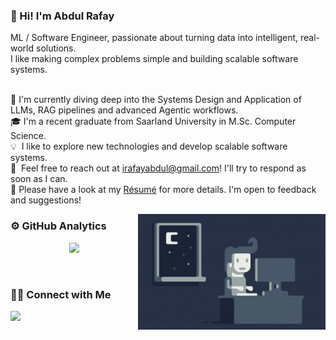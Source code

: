 ### 👋  Hi! I'm Abdul Rafay 


ML / Software Engineer, passionate about turning data into intelligent, real-world solutions.\
I like making complex problems simple and building scalable software systems.
</br></br>

🌱  I'm currently diving deep into the Systems Design and Application of LLMs, RAG pipelines and advanced Agentic workflows.\
🎓  I'm a recent graduate from Saarland University in M.Sc. Computer Science.\
💡  I like to explore new technologies and develop scalable software systems.\
💬  Feel free to reach out at [irafayabdul@gmail.com](mailto:irafayabdul@gmail.com)! I'll try to respond as soon as I can.\
📄  Please have a look at my [Résumé](irafayabdul_cv.pdf) for more details. I'm open to feedback and suggestions!

<img alt="Night Coding" src="https://raw.githubusercontent.com/AVS1508/AVS1508/master/assets/Night-Coding.gif" align="right"/>

### ⚙️  GitHub Analytics

<p align="center">
<a href="https://github.com/irafayabdul">
  <img height="180em" src="https://github-readme-stats-eight-theta.vercel.app/api?username=irafayabdul&show_icons=true&theme=algolia&include_all_commits=true&count_private=true"/>
<!--   <img height="180em" src="https://github-readme-stats-eight-theta.vercel.app/api/top-langs/?username=irafayabdul&layout=compact&langs_count=8&theme=algolia"/> -->
</a>
</p>
</br>

<!--
### 🛠 &nbsp;Tech Stack

![Python](https://img.shields.io/badge/-Python-05122A?style=flat&logo=python)&nbsp;
![Poetry](https://img.shields.io/badge/-Poetry-05122A?style=flat&logo=poetry)&nbsp;  
![Pydantic](https://img.shields.io/badge/-Pydantic-05122A?style=flat&logo=pydantic)&nbsp;  

![Java](https://img.shields.io/badge/-Java-05122A?style=flat&logo=openjdk)&nbsp;  
![JavaScript](https://img.shields.io/badge/-JavaScript-05122A?style=flat&logo=javascript)&nbsp;  
![R](https://img.shields.io/badge/-R-05122A?style=flat&logo=r)&nbsp;  
![Scala](https://img.shields.io/badge/-Scala-05122A?style=flat&logo=scala)&nbsp;

##### **ML & Data**
![PyTorch](https://img.shields.io/badge/-PyTorch-05122A?style=flat&logo=pytorch)&nbsp;  
![Scikit-learn](https://img.shields.io/badge/-Scikit--learn-05122A?style=flat&logo=scikit-learn)&nbsp;  
![Pandas](https://img.shields.io/badge/-Pandas-05122A?style=flat&logo=pandas)&nbsp;  
![Numpy](https://img.shields.io/badge/-Numpy-05122A?style=flat&logo=numpy)&nbsp;  
![LangChain](https://img.shields.io/badge/-LangChain-05122A?style=flat&logo=langchain)&nbsp;
![ONNX](https://img.shields.io/badge/-ONNX-05122A?style=flat&logo=onnx)&nbsp;
![Ollama](https://img.shields.io/badge/-Ollama-05122A?style=flat&logo=ollama)&nbsp;
![Azure](https://img.shields.io/badge/-Azure-05122A?style=flat&logo=azure)&nbsp;
![AWS](https://img.shields.io/badge/-AWS-05122A?style=flat&logo=amazonaws)&nbsp;  
![Kafka](https://img.shields.io/badge/-Apache%20Kafka-05122A?style=flat&logo=apachekafka)&nbsp;  
![Redis](https://img.shields.io/badge/-Redis-05122A?style=flat&logo=redis)&nbsp;  
![Weaviate](https://img.shields.io/badge/-Weaviate-05122A?style=flat&logo=weaviate)&nbsp;
![SQL](https://img.shields.io/badge/-SQL-05122A?style=flat&logo=postgresql)&nbsp;
![TensorFlow](https://img.shields.io/badge/-TensorFlow-05122A?style=flat&logo=tensorflow)&nbsp;  
![Keras](https://img.shields.io/badge/-Keras-05122A?style=flat&logo=keras)&nbsp;
![OpenCV](https://img.shields.io/badge/-OpenCV-05122A?style=flat&logo=opencv)&nbsp;  
![CUDA](https://img.shields.io/badge/-CUDA-05122A?style=flat&logo=nvidia)&nbsp;
##### **Web & API**
![FastAPI](https://img.shields.io/badge/-FastAPI-05122A?style=flat&logo=fastapi)&nbsp;  
![Angular](https://img.shields.io/badge/-Angular-05122A?style=flat&logo=angular)&nbsp;  
![JQuery](https://img.shields.io/badge/-JQuery-05122A?style=flat&logo=jquery)&nbsp;  
![RequireJs](https://img.shields.io/badge/-RequireJS-05122A?style=flat&logo=requirejs)&nbsp;  
![SASS](https://img.shields.io/badge/-SASS-05122A?style=flat&logo=sass)&nbsp;  
![Swagger](https://img.shields.io/badge/-Swagger-05122A?style=flat&logo=swagger)&nbsp;  
![Cordova](https://img.shields.io/badge/-Cordova-05122A?style=flat&logo=apachecordova)&nbsp;  
![Grunt](https://img.shields.io/badge/-Grunt-05122A?style=flat&logo=grunt)&nbsp;  
##### **Ops & Tools**
![Docker](https://img.shields.io/badge/-Docker-05122A?style=flat&logo=docker)&nbsp;  
![Kubernetes](https://img.shields.io/badge/-Kubernetes-05122A?style=flat&logo=kubernetes)&nbsp;  
![Git](https://img.shields.io/badge/-Git-05122A?style=flat&logo=git)&nbsp;  
![GitHub Actions](https://img.shields.io/badge/-GitHub%20Actions-05122A?style=flat&logo=githubactions)&nbsp;  
![ArgoCD](https://img.shields.io/badge/-ArgoCD-05122A?style=flat&logo=argo)&nbsp;  
![Bamboo](https://img.shields.io/badge/-Bamboo-05122A?style=flat&logo=bamboo)&nbsp;  
![MLflow](https://img.shields.io/badge/-MLflow-05122A?style=flat&logo=mlflow)&nbsp;  
![DVC](https://img.shields.io/badge/-DVC-05122A?style=flat&logo=dvc)&nbsp;
![Jira](https://img.shields.io/badge/-Jira-05122A?style=flat&logo=jira)&nbsp;  
![VIM](https://img.shields.io/badge/-VIM-05122A?style=flat&logo=vim)&nbsp;  
![BurpSuite](https://img.shields.io/badge/-BurpSuite-05122A?style=flat&logo=burpsuite)&nbsp;
-->

### 🤝🏻  Connect with Me

<p align="left">
<a href="https://www.linkedin.com/in/irafayabdul/"><img src="https://img.shields.io/badge/-Abdul%20rafay%20-0077B5?style=flat&logo=Linkedin&logoColor=white"/></a>

</p>

<!--
**irafayabdul/irafayabdul** is a ✨ _special_ ✨ repository because its `README.md` (this file) appears on your GitHub profile.

Here are some ideas to get you started:

- 🔭 I’m currently working on ...
- 🌱 I’m currently learning ...
- 👯 I’m looking to collaborate on ...
- 🤔 I’m looking for help with ...
- 💬 Ask me about ...
- 📫 How to reach me: ...
- 😄 Pronouns: ...
- ⚡ Fun fact: ...
-->

